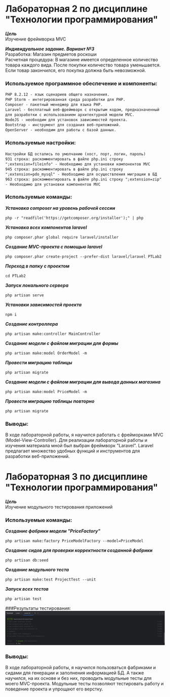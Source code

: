 # Лабораторная 2 по дисциплине "Технологии программирования"

___Цель___  
Изучение фреймворка MVC

___Индивидуальное задание. Вариант №3___  
Разработка: Магазин предметов роскоши  
Расчетная процедура: В магазине имеется определенное количество товара каждого вида. После покупки количество товара уменьшается. Если товар закончился, его покупка должна быть невозможной.

### Используемое программное обеспечение и компоненты:  
```
PHP 8.2.12 - язык сценариев общего назначения.
PHP Storm - интегрированная среда разработки для PHP.
Composer - пакетный менеджер для языка PHP.
Laravel - бесплатный веб-фреймворк с открытым кодом, предназначенный для разработки с использованием архитектурной модели MVC.
NodeJS - необходим для установок зависимостей проекта.
Bootstrap - инструмент для создания веб-приложений.
OpenServer - необходим для работы с базой данных.
```

### Используемые настройки:  
```
Настройки БД остались по умолчанию (хост, порт, логин, пароль)
931 строка: раскомментировать в файле php.ini строку ";extension=fileinfo" - Необходимо для установки компонентов MVC
945 строка: раскомментировать в файле php.ini строку ";extension=pdo_mysql" - Необходимо для осуществления миграции в БД
963 строка: раскомментировать в файле php.ini строку ";extension=zip" - Необходимо для установки компонентов MVC
```

### Используемые команды: 

___Установка composer на уровень рабочей сессии___  
```
php -r "readfile('https://getcomposer.org/installer');" | php 
```

___Установка всех компонентов laravel___  
```
php composer.phar global require laravel/installer
```

___Создание MVC-проекта с помощью laravel___  
```
php composer.phar create-project --prefer-dist laravel/laravel PTLab2
```

___Переход в папку с проектом___  
```
cd PTLab2
```

___Запуск локального сервера___  
```
php artisan serve
```

___Установки зависимостей проекта___  
```
npm i
```

___Создание контроллера___  
```
php artisan make:controller MainController
```

___Создание модели с файлом миграции для формы___  
```
php artisan make:model OrderModel -m
```

___Провести миграцию таблицы___  
```
php artisan migrate
```

___Создание модели с файлом миграции для вывода данных магазина___  
```
php artisan make:model PriceModel -m
```

___Провести миграцию таблицы повторно___  
```
php artisan migrate
```

### Выводы:
В ходе лабораторной работы, я научился работать с фрейморками MVC (Model-View-Controller). Для реализации лабораторной работы и изучения материала мной был выбран фреймворк "Laravel". Laravel предлагает множество удобных функций и инструментов для разработки веб-приложений.

# Лабораторная 3 по дисциплине "Технологии программирования"

___Цель___  
Изучение модульного тестирования приложений

### Используемые команды:  

___Создание фабрики модели "PriceFactory"___  
```
php artisan make:factory PriceModelFactory --model=PriceModel
```

___Создание сидов для проверки корректности созданной фабрики___  
```
php artisan db:seed
```

___Создание модульного теста___  
```
php artisan make:test ProjectTest --unit
```

___Запуск всех тестов___  
```
php artisan test
```

###Результаты тестирования:
![pull_uml](/img/Screenshot_1.png)

### Выводы:
В ходе лабораторной работы, я научился пользоваться фабриками и сидами для генерации и заполнения информацией БД. А также научился, на их основе и без них, проводить модульные тесты для моего MVC-проекта. Модульные тесты позволяют тестировать работу и поведение проекта и упрощают его верстку.